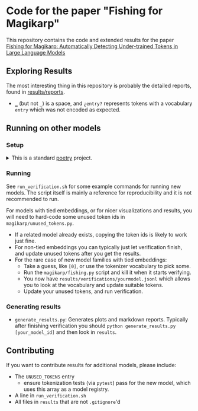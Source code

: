 # Code for the paper "Fishing for Magikarp"

This repository contains the code and extended results for the paper [Fishing for Magikarp: Automatically Detecting Under-trained Tokens in Large Language Models](https://arxiv.org/abs/2405.05417)

## Exploring Results

The most interesting thing in this repository is probably the detailed reports, found in [results/reports](results/reports).

* `▁` (but not `_`) is a space, and `¿entry?` represents tokens with a vocabulary `entry` which was not encoded as expected.


## Running on other models

### Setup

<details><summary>This is a standard <a href="https://python-poetry.org/">poetry</a> project.</summary>

```bash
poetry shell   # make/activate your virtual environment
poetry install # only the first time or on updates
```

</details>

### Running

See `run_verification.sh` for some example commands for running new models. The script itself is mainly a reference for reproducibility and it is not recommended to run.

For models with tied embeddings, or for nicer visualizations and results, you will need to hard-code some unused token ids in `magikarp/unused_tokens.py`.

* If a related model already exists, copying the token ids is likely to work just fine.
* For non-tied embeddings you can typically just let verification finish, and update unused tokens after you get the results.
* For the rare case of new model families with tied embeddings:
    * Take a guess, like `[0]`, or use the tokenizer vocabulary to pick some.
    * Run the `magikarp/fishing.py` script and kill it when it starts verifying.
    * You now have `results/verifications/yourmodel.jsonl` which allows you to look at the vocabulary and update suitable tokens.
    * Update your unused tokens, and run verification.

### Generating results

* `generate_results.py`: Generates plots and markdown reports. Typically after finishing verification you should `python generate_results.py [your_model_id]` and then look in `results`.


## Contributing

If you want to contribute results for additional models, please include:
  * The `UNUSED_TOKENS` entry
    * ensure tokenization tests (via `pytest`) pass for the new model, which uses this array as a model registry.
  * A line in `run_verification.sh`
  * All files in `results` that are not `.gitignore`'d





